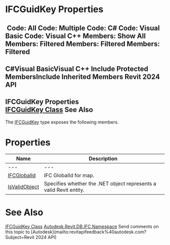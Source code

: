 # IFCGuidKey Properties

﻿
 Code: All Code: Multiple Code: C# Code: Visual Basic Code: Visual C++  Members: Show All Members: Filtered Members: Filtered Members: Filtered   
---  
C#Visual BasicVisual C++
Include Protected MembersInclude Inherited Members
Revit 2024 API  
---  
IFCGuidKey Properties  
[IFCGuidKey Class](7dc686ab-07b2-c18e-4893-14506aad2e1c.md "IFCGuidKey Class") See Also  
---  
The [IFCGuidKey](7dc686ab-07b2-c18e-4893-14506aad2e1c.md "IFCGuidKey Class") type exposes the following members.
# Properties
| Name | Description |
| --- | --- |
| --- | --- | --- |
| [IFCGlobalId](de2ce671-4951-8035-9538-2e397577e39e.md "IFCGlobalId Property") | IFC GlobalId for map. |
| [IsValidObject](714a3671-c3db-3e1b-5540-030514244f6a.md "IsValidObject Property") | Specifies whether the .NET object represents a valid Revit entity. |

# See Also
[IFCGuidKey Class](7dc686ab-07b2-c18e-4893-14506aad2e1c.md "IFCGuidKey Class")
[Autodesk.Revit.DB.IFC Namespace](b823fafb-1ba1-896b-4097-142c2817ce74.md "Autodesk.Revit.DB.IFC Namespace")
Send comments on this topic to [Autodesk](mailto:revitapifeedback%40autodesk.com?Subject=Revit 2024 API)